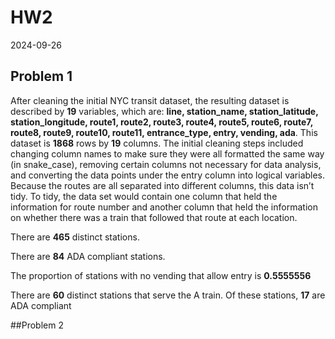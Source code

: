 HW2
================
2024-09-26

## Problem 1

After cleaning the initial NYC transit dataset, the resulting dataset is
described by **19** variables, which are: **line, station_name,
station_latitude, station_longitude, route1, route2, route3, route4,
route5, route6, route7, route8, route9, route10, route11, entrance_type,
entry, vending, ada**. This dataset is **1868** rows by **19** columns.
The initial cleaning steps included changing column names to make sure
they were all formatted the same way (in snake_case), removing certain
columns not necessary for data analysis, and converting the data points
under the entry column into logical variables. Because the routes are
all separated into different columns, this data isn’t tidy. To tidy, the
data set would contain one column that held the information for route
number and another column that held the information on whether there was
a train that followed that route at each location.

There are **465** distinct stations.

There are **84** ADA compliant stations.

The proportion of stations with no vending that allow entry is
**0.5555556**

There are **60** distinct stations that serve the A train. Of these
stations, **17** are ADA compliant

\##Problem 2
